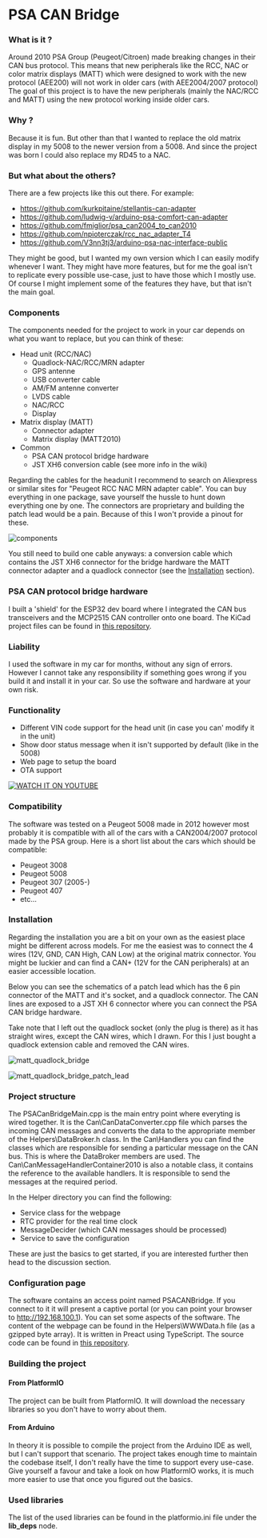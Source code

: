 # PSA CAN Bridge

### What is it ?

Around 2010 PSA Group (Peugeot/Citroen) made breaking changes in their CAN bus protocol. This means that new peripherals like the RCC, NAC or color matrix displays (MATT) which were designed to work with the new protocol (AEE200) will not work in older cars (with AEE2004/2007 protocol)
The goal of this project is to have the new peripherals (mainly the NAC/RCC and MATT) using the new protocol working inside older cars.

### Why ?

Because it is fun. But other than that I wanted to replace the old matrix display in my 5008 to the newer version from a 5008. And since the project was born I could also replace my RD45 to a NAC.

### But what about the others?

There are a few projects like this out there. For example:
- https://github.com/kurkpitaine/stellantis-can-adapter
- https://github.com/ludwig-v/arduino-psa-comfort-can-adapter
- https://github.com/fmiglior/psa_can2004_to_can2010
- https://github.com/npioterczak/rcc_nac_adapter_T4
- https://github.com/V3nn3tj3/arduino-psa-nac-interface-public

They might be good, but I wanted my own version which I can easily modify whenever I want. They might have more features, but for me the goal isn't to replicate every possible use-case, just to have those which I mostly use. Of course I might implement some of the features they have, but that isn't the main goal.

### Components

The components needed for the project to work in your car depends on what you want to replace, but you can think of these:
- Head unit (RCC/NAC)
  - Quadlock-NAC/RCC/MRN adapter
  - GPS antenne
  - USB converter cable
  - AM/FM antenne converter
  - LVDS cable
  - NAC/RCC
  - Display
- Matrix display (MATT)
  - Connector adapter
  - Matrix display (MATT2010)
- Common
  - PSA CAN protocol bridge hardware
  - JST XH6 conversion cable (see more info in the wiki)

Regarding the cables for the headunit I recommend to search on Aliexpress or similar sites for "Peugeot RCC NAC MRN adapter cable". You can buy everything in one package, save yourself the hussle to hunt down everything one by one. The connectors are proprietary and building the patch lead would be a pain. Because of this I won't provide a pinout for these.

![components](https://github.com/morcibacsi/PSACanBridge/raw/main/images/components.jpg)

You still need to build one cable anyways: a conversion cable which contains the JST XH6 connector for the bridge hardware the MATT connector adapter and a quadlock connector (see the [Installation](###Installation) section).

### PSA CAN protocol bridge hardware

I built a 'shield' for the ESP32 dev board where I integrated the CAN bus transceivers and the MCP2515 CAN controller onto one board. The KiCad project files can be found in [this repository][psacanbridgehw].

### Liability

I used the software in my car for months, without any sign of errors. However I cannot take any responsibility if something goes wrong if you build it and install it in your car. So use the software and hardware at your own risk.

### Functionality

 - Different VIN code support for the head unit (in case you can' modify it in the unit)
 - Show door status message when it isn't supported by default (like in the 5008)
 - Web page to setup the board
 - OTA support

[![WATCH IT ON YOUTUBE](https://img.youtube.com/vi/Qk7EEoJt94w/0.jpg)](https://www.youtube.com/watch?v=Qk7EEoJt94w "Watch it on YouTube")

### Compatibility

The software was tested on a Peugeot 5008 made in 2012 however most probably it is compatible with all of the cars with a CAN2004/2007 protocol made by the PSA group. Here is a short list about the cars which should be compatible:

- Peugeot 3008
- Peugeot 5008
- Peugeot 307 (2005-)
- Peugeot 407
- etc...

### Installation

Regarding the installation you are a bit on your own as the easiest place might be different across models.
For me the easiest was to connect the 4 wires (12V, GND, CAN High, CAN Low) at the original matrix connector. You might be luckier and can find a CAN+ (12V for the CAN peripherals) at an easier accessible location.

Below you can see the schematics of a patch lead which has the 6 pin connector of the MATT and it's socket, and a quadlock connector. The CAN lines are exposed to a JST XH 6 connector where you can connect the PSA CAN bridge hardware.

Take note that I left out the quadlock socket (only the plug is there) as it has straight wires, except the CAN wires, which I drawn. For this I just bought a quadlock extension cable and removed the CAN wires.

![matt_quadlock_bridge](https://github.com/morcibacsi/PSACANBridge/raw/main/images/matt_quadlock_bridge.png)

![matt_quadlock_bridge_patch_lead](https://github.com/morcibacsi/PSACANBridge/raw/main/images/matt_quadlock_bridge_patch.jpg)

### Project structure

The PSACanBridgeMain.cpp is the main entry point where everyting is wired together. It is the Can\CanDataConverter.cpp file which parses the incoming CAN messages and converts the data to the appropriate member of the Helpers\DataBroker.h class. In the Can\Handlers you can find the classes which are responsible for sending a particular message on the CAN bus. This is where the DataBroker members are used.
The Can\CanMessageHandlerContainer2010 is also a notable class, it contains the reference to the available handlers. It is responsible to send the messages at the required period.

In the Helper directory you can find the following:
 - Service class for the webpage
 - RTC provider for the real time clock
 - MessageDecider (which CAN messages should be processed)
 - Service to save the configuration

These are just the basics to get started, if you are interested further then head to the discussion section.

### Configuration page

The software contains an access point named PSACANBridge. If you connect to it it will present a captive portal (or you can point your browser to http://192.168.100.1). You can set some aspects of the software. The content of the webpage can be found in the Helpers\WWWData.h file (as a gzipped byte array). It is written in Preact using TypeScript. The source code can be found in [this repository][psacanbridgecontrol].

### Building the project

#### From PlatformIO
The project can be built from PlatformIO. It will download the necessary libraries so you don't have to worry about them.

#### From Arduino
In theory it is possible to compile the project from the Arduino IDE as well, but I can't support that scenario. The project takes enough time to maintain the codebase itself, I don't really have the time to support every use-case. Give yourself a favour and take a look on how PlatformIO works, it is much more easier to use that once you figured out the basics.

### Used libraries

The list of the used libraries can be found in the platformio.ini file under the **lib_deps** node.

[psacanbridgehw]: https://github.com/morcibacsi/PSACanBridgeHW
[psacanbridgecontrol]: https://github.com/morcibacsi/PSACanBridgeControl
